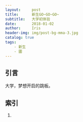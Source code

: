 ```yaml
---
layout:     post
title:      新生GO~GO~GO~
subtitle:   大学初体验
date:       2018-01-02
author:     Iris
header-img: img/post-bg-mma-3.jpg
catalog: true
tags:
    - 新生
    - 圕
---
```



## 引言
大学，梦想开启的跳板。

## 索引
1.
